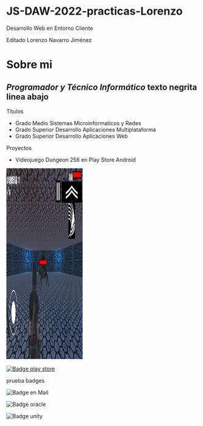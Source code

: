 # JS-DAW-2022-practicas-Lorenzo
Desarrollo Web en Entorno Cliente

Editado Lorenzo Navarro Jiménez

# Sobre mi
*Programador y Técnico Informático*
**texto negrita**
linea abajo
---
Titulos

* Grado Medio Sistemas Microinformaticos y Redes
* Grado Superior Desarrollo Aplicaciones Multiplataforma
* Grado Superior Desarrollo Aplicaciones Web


Proyectos

* Videojuego Dungeon 256 en Play Store Android
<img src="captura2.jpeg" width="200" height="500">


<a href="https://play.google.com/store/apps/details?id=com.lnzcreations.Dungeon256">![Badge play store](https://img.shields.io/badge/Google_Play-414141?style=for-the-badge&logo=google-play&logoColor=white)
</a>

<!-- ![Imatge 1 - 2cm](playStoreDungeon.png){width=2cm} -->
prueba badges

![Badge en Mail](https://img.shields.io/badge/Gmail-D14836?style=for-the-badge&logo=gmail&logoColor=white)

![Badge oracle](https://img.shields.io/badge/Oracle-F80000?style=for-the-badge&logo=Oracle&logoColor=white)

![Badge unity](https://img.shields.io/badge/Unity-100000?style=for-the-badge&logo=unity&logoColor=white)



